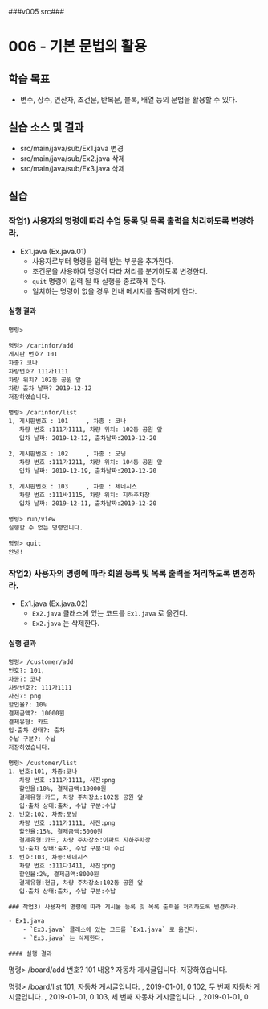 ###v005 src###

# 006 - 기본 문법의 활용

## 학습 목표

- 변수, 상수, 연산자, 조건문, 반복문, 블록, 배열 등의 문법을 활용할 수 있다.

## 실습 소스 및 결과

- src/main/java/sub/Ex1.java 변경
- src/main/java/sub/Ex2.java 삭제
- src/main/java/sub/Ex3.java 삭제

## 실습

### 작업1) 사용자의 명령에 따라 수업 등록 및 목록 출력을 처리하도록 변경하라.

- Ex1.java (Ex.java.01)
    - 사용자로부터 명령을 입력 받는 부분을 추가한다.
    - 조건문을 사용하여 명령어 따라 처리를 분기하도록 변경한다.
    - `quit` 명령이 입력 될 때 실행을 종료하게 한다.
    - 일치하는 명령이 없을 경우 안내 메시지를 출력하게 한다.

#### 실행 결과

```
명령>

명령> /carinfor/add
게시판 번호? 101
차종? 코나
차량번호? 111가1111
차량 위치? 102동 공원 앞
차량 출차 날짜? 2019-12-12
저장하였습니다.

명령> /carinfor/list
1, 게시판번호 : 101     , 차종 : 코나
   차량 번호 :111가1111, 차량 위치: 102동 공원 앞
   입차 날짜: 2019-12-12, 출차날짜:2019-12-20

2, 게시판번호 : 102     , 차종 : 모닝
   차량 번호 :111가1211, 차량 위치: 104동 공원 앞
   입차 날짜: 2019-12-19, 출차날짜:2019-12-20

3, 게시판번호 : 103     , 차종 : 제네시스
   차량 번호 :111바1115, 차량 위치: 지하주차장
   입차 날짜: 2019-12-11, 출차날짜:2019-12-20

명령> run/view
실행할 수 없는 명령입니다.

명령> quit
안녕!
```

### 작업2) 사용자의 명령에 따라 회원 등록 및 목록 출력을 처리하도록 변경하라.

- Ex1.java (Ex.java.02)
    - `Ex2.java` 클래스에 있는 코드를 `Ex1.java` 로 옮긴다.
    - `Ex2.java` 는 삭제한다.

#### 실행 결과

```
명령> /customer/add
번호?: 101, 
차종?: 코나
차량번호?: 111가1111
사진?: png
할인율?: 10%
결제금액?: 10000원
결제유형: 카드
입·출차 상태?: 출차
수납 구분?: 수납
저장하였습니다.

명령> /customer/list
1. 번호:101, 차종:코나
   차량 번호 :111가1111, 사진:png
   할인율:10%, 결제금액:10000원
   결제유형:카드, 차량 주차장소:102동 공원 앞
   입·출차 상태:출차, 수납 구분:수납
2. 번호:102, 차종:모닝
   차량 번호 :111가1111, 사진:png
   할인율:15%, 결제금액:5000원
   결제유형:카드, 차량 주차장소:아파트 지하주차장
   입·출차 상태:출차, 수납 구분:미 수납
3. 번호:103, 차종:제네시스
   차량 번호 :111다1411, 사진:png
   할인율:2%, 결제금액:8000원
   결제유형:현금, 차량 주차장소:102동 공원 앞
   입·출차 상태:출차, 수납 구분:수납

### 작업3) 사용자의 명령에 따라 게시물 등록 및 목록 출력을 처리하도록 변경하라.

- Ex1.java
    - `Ex3.java` 클래스에 있는 코드를 `Ex1.java` 로 옮긴다.
    - `Ex3.java` 는 삭제한다.

#### 실행 결과

```
명령> /board/add
번호? 101
내용? 자동차 게시글입니다.
저장하였습니다.

명령> /board/list
101, 자동차 게시글입니다.                  , 2019-01-01, 0
102, 두 번째 자동차 게시글입니다.        , 2019-01-01, 0
103, 세 번째 자동차 게시글입니다.        , 2019-01-01, 0
```
